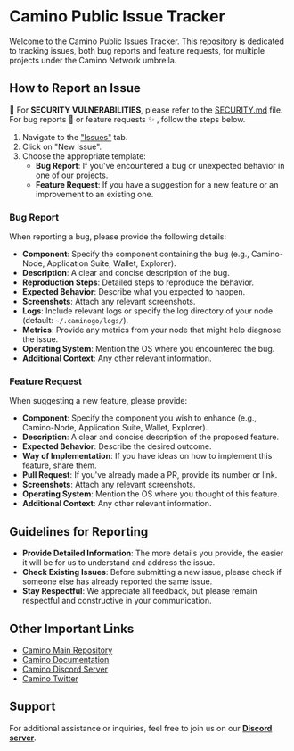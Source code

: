 # Camino Public Issue Tracker

Welcome to the Camino Public Issues Tracker. This repository is dedicated to tracking issues, both bug reports and 
feature requests, for multiple projects under the Camino Network umbrella.

## How to Report an Issue

:no_entry_sign: For **SECURITY VULNERABILITIES**, please refer to the [SECURITY.md](SECURITY.md) file. For bug reports :lady_beetle: or feature requests :sparkles: , follow the steps below.

1. Navigate to the ["Issues"](https://github.com/chain4travel/camino-public-issues/issues) tab.
2. Click on "New Issue".
3. Choose the appropriate template:
   - **Bug Report**: If you've encountered a bug or unexpected behavior in one of our projects.
   - **Feature Request**: If you have a suggestion for a new feature or an improvement to an existing one.

### Bug Report

When reporting a bug, please provide the following details:

- **Component**: Specify the component containing the bug (e.g., Camino-Node, Application Suite, Wallet, Explorer).
- **Description**: A clear and concise description of the bug.
- **Reproduction Steps**: Detailed steps to reproduce the behavior.
- **Expected Behavior**: Describe what you expected to happen.
- **Screenshots**: Attach any relevant screenshots.
- **Logs**: Include relevant logs or specify the log directory of your node (default: `~/.caminogo/logs/`).
- **Metrics**: Provide any metrics from your node that might help diagnose the issue.
- **Operating System**: Mention the OS where you encountered the bug.
- **Additional Context**: Any other relevant information.

### Feature Request

When suggesting a new feature, please provide:

- **Component**: Specify the component you wish to enhance (e.g., Camino-Node, Application Suite, Wallet, Explorer).
- **Description**: A clear and concise description of the proposed feature.
- **Expected Behavior**: Describe the desired outcome.
- **Way of Implementation**: If you have ideas on how to implement this feature, share them.
- **Pull Request**: If you've already made a PR, provide its number or link.
- **Screenshots**: Attach any relevant screenshots.
- **Operating System**: Mention the OS where you thought of this feature.
- **Additional Context**: Any other relevant information.

## Guidelines for Reporting

- **Provide Detailed Information**: The more details you provide, the easier it will be for us to understand and address the issue.
- **Check Existing Issues**: Before submitting a new issue, please check if someone else has already reported the same issue.
- **Stay Respectful**: We appreciate all feedback, but please remain respectful and constructive in your communication.

## Other Important Links

- [Camino Main Repository](https://camino.network)
- [Camino Documentation](https://docs.camino.network/)
- [Camino Discord Server](https://discord.gg/camino)
- [Camino Twitter](https://twitter.com/camino_network)

## Support

For additional assistance or inquiries, feel free to join us on our [**Discord server**](https://discord.gg/camino).

